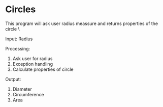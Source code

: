 # Circles
This program will ask user radius meassure and returns properties of the circle \

Input: Radius

Processing: 
1. Ask user for radius
2. Exception handling
3. Calculate properties of circle

Output:
1. Diameter
2. Circumference
3. Area
